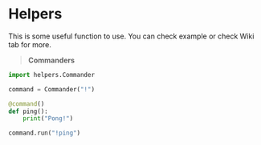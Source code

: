# Helpers
This is some useful function to use. You can check example or check Wiki tab for more.<br>

> **Commanders**
```python
import helpers.Commander

command = Commander("!")

@command()
def ping():
    print("Pong!")

command.run("!ping")
```